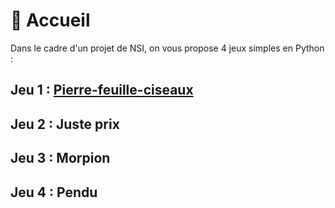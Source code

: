 # 🏡 Accueil

Dans le cadre d'un projet de NSI, on vous propose 4 jeux simples en Python :

## Jeu 1 : [Pierre-feuille-ciseaux](/Projet-NSI/blob/main/pierrefeuilleciseaux.md)
## Jeu 2 : Juste prix
## Jeu 3 : Morpion
## Jeu 4 : Pendu
